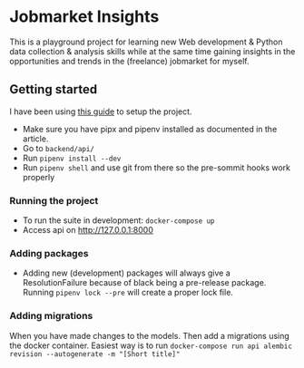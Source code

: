# Jobmarket Insights
This is a playground project for learning new Web development & Python data 
collection & analysis skills while at the same time gaining insights in the 
opportunities and trends in the (freelance) jobmarket for myself.

## Getting started
I have been using 
[this guide](https://sourcery.ai/blog/python-best-practices/) to setup the 
project.
* Make sure you have pipx and pipenv installed as documented in the article.
* Go to `backend/api/`
* Run `pipenv install --dev`
* Run `pipenv shell` and use git from there so the pre-sommit hooks work properly

### Running the project
* To run the suite in development: `docker-compose up`
* Access api on http://127.0.0.1:8000

### Adding packages
* Adding new (development) packages will always give a ResolutionFailure 
because of black being a pre-release package. Running `pipenv lock --pre`
will create a proper lock file.

### Adding migrations
When you have made changes to the models. Then add a migrations using the 
docker container. Easiest way is to run 
`docker-compose run api alembic revision --autogenerate -m "[Short title]"`